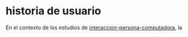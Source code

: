 # historia de usuario

En el contexto de los estudios de [interaccion-persona-computadora](interaccion-persona-computadora.md), la
